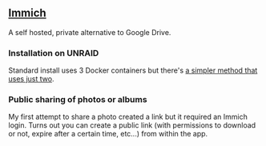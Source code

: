 ## [Immich](https://immich.app)

A self hosted, private alternative to Google Drive.

### Installation on UNRAID

Standard install uses 3 Docker containers but there's [a simpler method that uses just two](https://youtu.be/LtNWxxM5Mzg?si=rm2u5wLFvhs9ni2Q).

### Public sharing of photos or albums

My first attempt to share a photo created a link but it required an Immich login. Turns out you can create a public link (with permissions to download or not, expire after a certain time, etc...) from within the app. 
